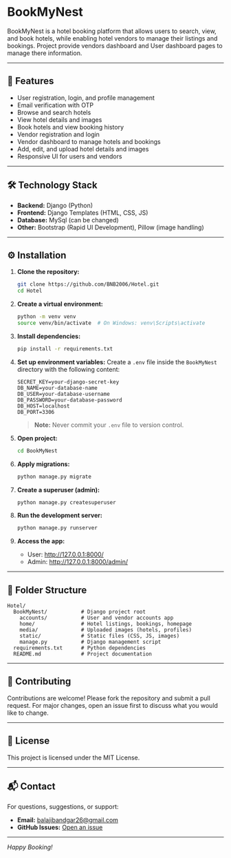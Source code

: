 # BookMyNest

BookMyNest is a hotel booking platform that allows users to search, view, and book hotels, while enabling hotel vendors to manage their listings and bookings. Project provide vendors dashboard and User dashboard pages to manage there information.

---

## 🚀 Features

- User registration, login, and profile management
- Email verification with OTP
- Browse and search hotels
- View hotel details and images
- Book hotels and view booking history
- Vendor registration and login
- Vendor dashboard to manage hotels and bookings
- Add, edit, and upload hotel details and images
- Responsive UI for users and vendors

---

## 🛠️ Technology Stack

- **Backend:** Django (Python)
- **Frontend:** Django Templates (HTML, CSS, JS)
- **Database:** MySql (can be changed)
- **Other:** Bootstrap (Rapid UI Development), Pillow (image handling)

---

## ⚙️ Installation

1. **Clone the repository:**
   ```bash
   git clone https://github.com/BNB2006/Hotel.git
   cd Hotel
   ```

2. **Create a virtual environment:**
   ```bash
   python -m venv venv
   source venv/bin/activate  # On Windows: venv\Scripts\activate
   ```

3. **Install dependencies:**
   ```bash
   pip install -r requirements.txt
   ```

4. **Set up environment variables:**
   Create a `.env` file inside the `BookMyNest` directory with the following content:
   ```env
   SECRET_KEY=your-django-secret-key
   DB_NAME=your-database-name
   DB_USER=your-database-username
   DB_PASSWORD=your-database-password
   DB_HOST=localhost
   DB_PORT=3306
   ```
   > **Note:** Never commit your `.env` file to version control.

5. **Open project:**
   ```bash
   cd BookMyNest
   ```

6. **Apply migrations:**
   ```bash
   python manage.py migrate
   ```

7. **Create a superuser (admin):**
   ```bash
   python manage.py createsuperuser
   ```

8. **Run the development server:**
   ```bash
   python manage.py runserver
   ```

9. **Access the app:**
   - User: http://127.0.0.1:8000/
   - Admin: http://127.0.0.1:8000/admin/

---

## 📁 Folder Structure

```
Hotel/
  BookMyNest/           # Django project root
    accounts/           # User and vendor accounts app
    home/               # Hotel listings, bookings, homepage
    media/              # Uploaded images (hotels, profiles)
    static/             # Static files (CSS, JS, images)
    manage.py           # Django management script
  requirements.txt      # Python dependencies
  README.md             # Project documentation
```

---

## 🤝 Contributing

Contributions are welcome! Please fork the repository and submit a pull request. For major changes, open an issue first to discuss what you would like to change.

---

## 📄 License

This project is licensed under the MIT License.

---

## 📬 Contact

For questions, suggestions, or support:
- **Email:** balajibandgar26@gmail.com
- **GitHub Issues:** [Open an issue](https://github.com/BNB2006/Hotel/issues)

---

*Happy Booking!*
